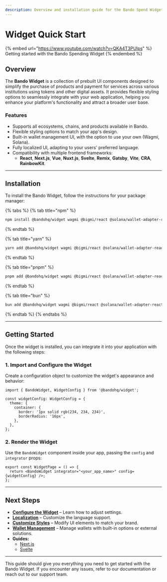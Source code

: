 ```yaml
---
description: Overview and installation guide for the Bando Spend Widget.
---
```


# Widget Quick Start

{% embed url="https://www.youtube.com/watch?v=QKA4T3PUIps" %}
Getting started with the Bando Spending Widget
{% endembed %}

## Overview

The **Bando Widget** is a collection of prebuilt UI components designed to simplify the purchase of products and payment for services across various institutions using tokens and other digital assets. It provides flexible styling options to seamlessly integrate with your web application, helping you enhance your platform's functionality and attract a broader user base.

### Features

* Supports all ecosystems, chains, and products available in Bando.
* Flexible styling options to match your app's design.
* Built-in wallet management UI, with the option to use your own (Wagmi, Solana).
* Fully localized UI, adapting to your users' preferred language.
* Compatibility with multiple frontend frameworks:
  * **React**, **Next.js**, **Vue**, **Nuxt.js**, **Svelte**, **Remix**, **Gatsby**, **Vite**, **CRA**, **RainbowKit**.

***

## Installation

To install the Bando Widget, follow the instructions for your package manager:

{% tabs %}
{% tab title="npm" %}
```bash
npm install @bandohq/widget wagmi @bigmi/react @solana/wallet-adapter-react @tanstack/react-query
```
{% endtab %}

{% tab title="yarn" %}
```bash
yarn add @bandohq/widget wagmi @bigmi/react @solana/wallet-adapter-react @tanstack/react-query
```
{% endtab %}

{% tab title="pnpm" %}
```bash
pnpm add @bandohq/widget wagmi @bigmi/react @solana/wallet-adapter-react @tanstack/react-query
```
{% endtab %}

{% tab title="bun" %}
```bash
bun add @bandohq/widget wagmi @bigmi/react @solana/wallet-adapter-react @tanstack/react-query
```
{% endtab %}
{% endtabs %}

***

## Getting Started

Once the widget is installed, you can integrate it into your application with the following steps:

### 1. Import and Configure the Widget

Create a configuration object to customize the widget's appearance and behavior:

```tsx
import { BandoWidget, WidgetConfig } from '@bandohq/widget';

const widgetConfig: WidgetConfig = {
  theme: {
    container: {
      border: '1px solid rgb(234, 234, 234)',
      borderRadius: '16px',
    },
  },
};
```

### 2. Render the Widget

Use the `BandoWidget` component inside your app, passing the `config` and `integrator` props:

```tsx
export const WidgetPage = () => {
  return <BandoWidget integrator="<your_app_name>" config={widgetConfig} />;
};
```

***

## Next Steps

* [**Configure the Widget**](configure.md) – Learn how to adjust settings.
* [**Localization**](localization.md) – Customize the language support.
* [**Customize Styles**](customization.md) – Modify UI elements to match your brand.
* [**Wallet Management**](wallet-management.md) – Manage wallets with built-in options or external solutions.
* **Guides:**
  * [Next.js](framework-integration/nextjs.md)
  * [Svelte](framework-integration/svelte.md)

***

This guide should give you everything you need to get started with the Bando Widget. If you encounter any issues, refer to our documentation or reach out to our support team.
